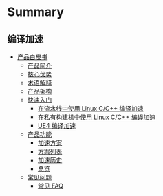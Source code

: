 # Summary

## 编译加速

* [产品白皮书]()
    * [产品简介](产品白皮书/Intro/README.md)
    * [核心优势](产品白皮书/Intro/Advantages.md)
    * [术语解释](产品白皮书/Intro/turboConcept.md)
    * [产品架构](产品白皮书/Intro/Architecture.md)
    * [快速入门]()
        * [在流水线中使用 Linux C/C++ 编译加速](产品白皮书/Quickstart/linux_c_cpp.md)
        * [在私有构建机中使用 Linux C/C++ 编译加速](产品白皮书/Quickstart/linux_c_cpp_local.md)
        * [UE4 编译加速](产品白皮书/Quickstart/ue.md)
    * [产品功能]()
        * [加速方案](产品白皮书/Services/turbo_plan.md)
        * [方案列表](产品白皮书/Services/turbo_plan_list.md)
        * [加速历史](产品白皮书/Services/turbo_build_history.md)
        * [总览](产品白皮书/Services/turbo_overview.md)
    * [常见问题]()
        * [常见 FAQ](产品白皮书/FAQ/FAQ.md)